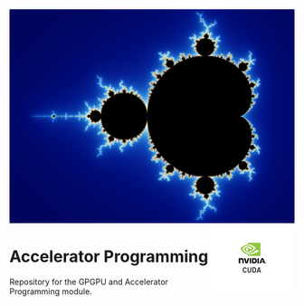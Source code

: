 
<img src='mandelbrot.jpg' />

<img src='cuda.jpg' width='150' align='right' />

# Accelerator Programming

Repository for the GPGPU and Accelerator Programming module.
